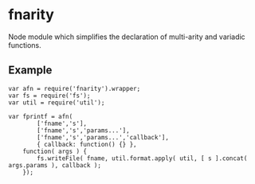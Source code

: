 # fnarity

Node module which simplifies the declaration of multi-arity and variadic functions.

## Example

    var afn = require('fnarity').wrapper;
    var fs = require('fs');
    var util = require('util');

    var fprintf = afn(
            ['fname','s'],
            ['fname','s','params...'],
            ['fname','s','params...','callback'],
            { callback: function() {} },
        function( args ) {
            fs.writeFile( fname, util.format.apply( util, [ s ].concat( args.params ), callback );
        });


